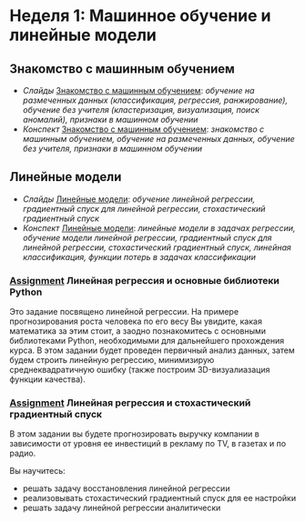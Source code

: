 # Неделя 1: Машинное обучение и линейные модели
## Знакомство с машинным обучением
 * _Слайды_ [Знакомство с машинным обучением](week_1/materials/znakomstvo-s-machinym-obucheniem-Slides.pdf): _обучение на размеченных данных (классификация, регрессия, ранжирование), обучение без учителя (кластеризация, визуализация, поиск аномалий), признаки в машинном обучении_
 * _Конспект_ [Знакомство с машинным обучением](week_1/materials/1-1.Znakomstvo_s_mashinnym_obucheniem.pdf): _знакомство с машинным обучением, обучение на размеченных данных, обучение без учителя, признаки в машинном обучении_

## Линейные модели
 * _Слайды_ [Линейные модели](week_1/materials/lineynye-modeli-Slides.pdf): _обучение линейной регрессии, градиентный спуск для линейной регрессии, стохастический градиентный спуск_
 * _Конспект_ [Линейные модели](week_1/materials/1-2.Linejnye_modeli.pdf): _линейные модели в задачах регрессии, обучение модели линейной регрессии, градиентный спуск для линейной регрессии, стохастический градиентный спуск, линейная классификация, функции потерь в задачах классификации_

### [Assignment](week_1/assignment_1/peer_review_linreg_height_weight.ipynb) Линейная регрессия и основные библиотеки Python
Это задание посвящено линейной регрессии. На примере прогнозирования роста человека по его весу Вы увидите, какая математика за этим стоит, а заодно познакомитесь с основными библиотеками Python, необходимыми для дальнейшего прохождения курса.
В этом задании будет проведен первичный анализ данных, затем будем строить линейную регрессию, минимизирую среднеквадратичную ошибку (также построим 3D-визуалиазация функции качества).

### [Assignment](week_1/assignment_2/linreg_stochastic_grad_descent.ipynb) Линейная регрессия и стохастический градиентный спуск
В этом задании вы будете прогнозировать выручку компании в зависимости от уровня ее инвестиций в рекламу по TV, в газетах и по радио.

Вы научитесь:
 * решать задачу восстановления линейной регрессии
 * реализовывать стохастический градиентный спуск для ее настройки
 * решать задачу линейной регрессии аналитически
